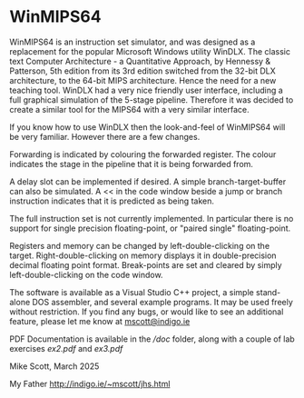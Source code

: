 # WinMIPS64

WinMIPS64 is an instruction set simulator, and was designed as a replacement for the popular Microsoft Windows utility WinDLX. The classic text Computer Architecture - a Quantitative Approach, by 
Hennessy & Patterson, 5th edition from its 3rd edition switched from the 32-bit DLX architecture, to the 64-bit MIPS architecture. Hence 
the need for a new teaching tool. WinDLX had a very nice friendly user interface, including a full graphical simulation of the 5-stage pipeline. Therefore it was decided to create a similar 
tool for the MIPS64 with a very similar interface.

If you know how to use WinDLX then the look-and-feel of WinMIPS64 will be very familiar. However there are a few changes.

Forwarding is indicated by colouring the forwarded register. The colour indicates the stage in the pipeline that it is being forwarded from.

A delay slot can be implemented if desired. A simple branch-target-buffer can also be simulated. A << in the code window beside a jump or branch instruction indicates that it is predicted as being taken.

The full instruction set is not currently implemented. In particular there is no support for single precision floating-point, or "paired single" floating-point.

Registers and memory can be changed by left-double-clicking on the target. Right-double-clicking on memory displays it in double-precision decimal floating point format.
Break-points are set and cleared by simply left-double-clicking on the code window.
 
The software is available as a Visual Studio C++ project, a simple stand-alone DOS assembler, and several example programs. It may be used freely without restriction. If you find any bugs, or 
would like to see an additional feature, please let me know at mscott@indigo.ie

PDF Documentation is available in the */doc* folder, along with a couple of lab exercises *ex2.pdf* and *ex3.pdf*


Mike Scott, March 2025

My Father 
	http://indigo.ie/~mscott/jhs.html
